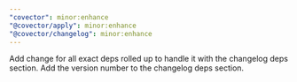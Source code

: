 ```yaml
---
"covector": minor:enhance
"@covector/apply": minor:enhance
"@covector/changelog": minor:enhance
---
```


Add change for all exact deps rolled up to handle it with the changelog deps section. Add the version number to the changelog deps section.
